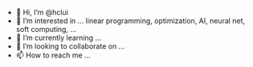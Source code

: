 - 👋 Hi, I’m @hclui
- 👀 I’m interested in ... linear programming, optimization, AI, neural net, soft computing, ...
- 🌱 I’m currently learning ...
- 💞️ I’m looking to collaborate on ...
- 📫 How to reach me ...

<!---
hclui/hclui is a ✨ special ✨ repository because its `README.md` (this file) appears on your GitHub profile.
You can click the Preview link to take a look at your changes.
--->
